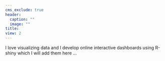 ```yaml
---
cms_exclude: true
header:
  caption: ""
  image: ""
title: 
view: 2
---
```


I love visualizing data and I develop online interactive dashboards using R-shiny which I will add them here ...
